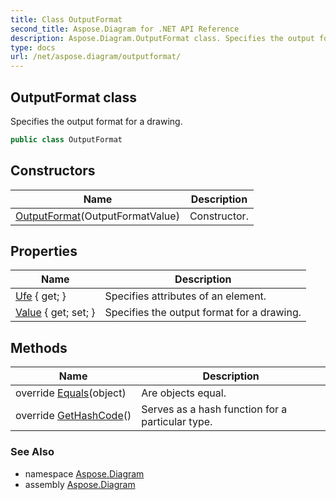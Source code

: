 ```yaml
---
title: Class OutputFormat
second_title: Aspose.Diagram for .NET API Reference
description: Aspose.Diagram.OutputFormat class. Specifies the output format for a drawing
type: docs
url: /net/aspose.diagram/outputformat/
---
```

## OutputFormat class

Specifies the output format for a drawing.

```csharp
public class OutputFormat
```

## Constructors

| Name | Description |
| --- | --- |
| [OutputFormat](outputformat/)(OutputFormatValue) | Constructor. |

## Properties

| Name | Description |
| --- | --- |
| [Ufe](../../aspose.diagram/outputformat/ufe/) { get; } | Specifies attributes of an element. |
| [Value](../../aspose.diagram/outputformat/value/) { get; set; } | Specifies the output format for a drawing. |

## Methods

| Name | Description |
| --- | --- |
| override [Equals](../../aspose.diagram/outputformat/equals/)(object) | Are objects equal. |
| override [GetHashCode](../../aspose.diagram/outputformat/gethashcode/)() | Serves as a hash function for a particular type. |

### See Also

* namespace [Aspose.Diagram](../../aspose.diagram/)
* assembly [Aspose.Diagram](../../)


